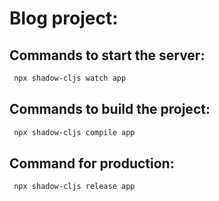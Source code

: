 # Blog project:
## Commands to start the server:
```bash
 npx shadow-cljs watch app
```
## Commands to build the project:
```bash
 npx shadow-cljs compile app
```
## Command for production:
```bash
 npx shadow-cljs release app
```